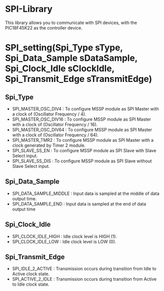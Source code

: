 # SPI-Library
This library allows you to communicate with SPI devices, with the PIC18F45K22 as the controller device.

# SPI_setting(Spi_Type sType, Spi_Data_Sample sDataSample, Spi_Clock_Idle sClockIdle, Spi_Transmit_Edge sTransmitEdge)
## Spi_Type
- SPI_MASTER_OSC_DIV4 : To configure MSSP module as SPI Master with a clock of (Oscillator Frequency / 4).
- SPI_MASTER_OSC_DIV16 : To configure MSSP module as SPI Master with a clock of (Oscillator Frequency / 16).
- SPI_MASTER_OSC_DIV64 : To configure MSSP module as SPI Master with a clock of (Oscillator Frequency / 64).
- SPI_MASTER_TMR2 : To configure MSSP module as SPI Master with a clock generated by Timer 2 module.
- SPI_SLAVE_SS_EN : To configure MSSP module as SPI Slave with Slave Select input.
- SPI_SLAVE_SS_DIS : To configure MSSP module as SPI Slave without Slave Select input.
## Spi_Data_Sample
- SPI_DATA_SAMPLE_MIDDLE : Input data is sampled at the middle of data output time.
- SPI_DATA_SAMPLE_END : Input data is sampled at the end of data output time
## Spi_Clock_Idle
- SPI_CLOCK_IDLE_HIGH : Idle clock level is HIGH (1).
- SPI_CLOCK_IDLE_LOW : Idle clock level is LOW (0).
## Spi_Transmit_Edge
- SPI_IDLE_2_ACTIVE : Transmission occurs during transition from Idle to Active clock state.
- SPI_ACTIVE_2_IDLE : Transmission occurs during transition from Active to Idle clock state.
